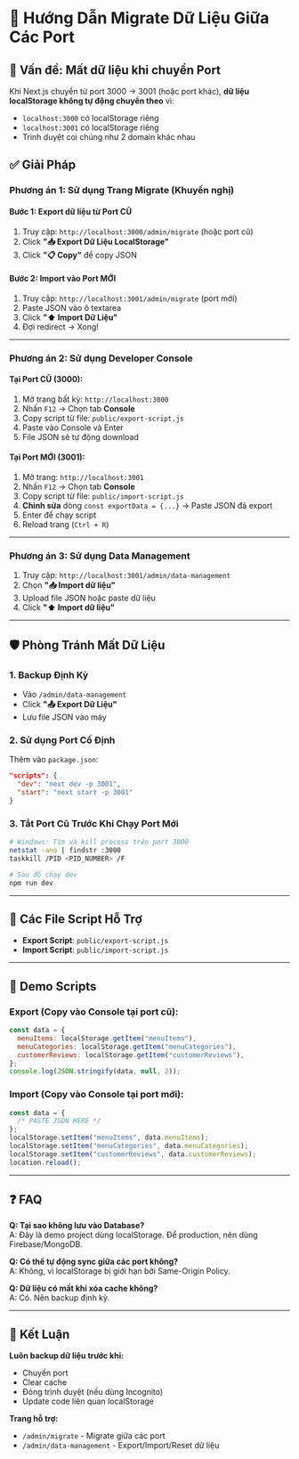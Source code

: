 # 🔄 Hướng Dẫn Migrate Dữ Liệu Giữa Các Port

## 🔴 Vấn đề: Mất dữ liệu khi chuyển Port

Khi Next.js chuyển từ port 3000 → 3001 (hoặc port khác), **dữ liệu localStorage không tự động chuyển theo** vì:

- `localhost:3000` có localStorage riêng
- `localhost:3001` có localStorage riêng
- Trình duyệt coi chúng như 2 domain khác nhau

## ✅ Giải Pháp

### **Phương án 1: Sử dụng Trang Migrate (Khuyến nghị)**

#### Bước 1: Export dữ liệu từ Port CŨ

1. Truy cập: `http://localhost:3000/admin/migrate` (hoặc port cũ)
2. Click **"📥 Export Dữ Liệu LocalStorage"**
3. Click **"📋 Copy"** để copy JSON

#### Bước 2: Import vào Port MỚI

1. Truy cập: `http://localhost:3001/admin/migrate` (port mới)
2. Paste JSON vào ô textarea
3. Click **"⬆️ Import Dữ Liệu"**
4. Đợi redirect → Xong!

---

### **Phương án 2: Sử dụng Developer Console**

#### Tại Port CŨ (3000):

1. Mở trang bất kỳ: `http://localhost:3000`
2. Nhấn `F12` → Chọn tab **Console**
3. Copy script từ file: `public/export-script.js`
4. Paste vào Console và Enter
5. File JSON sẽ tự động download

#### Tại Port MỚI (3001):

1. Mở trang: `http://localhost:3001`
2. Nhấn `F12` → Chọn tab **Console**
3. Copy script từ file: `public/import-script.js`
4. **Chỉnh sửa** dòng `const exportData = {...}` → Paste JSON đã export
5. Enter để chạy script
6. Reload trang (`Ctrl + R`)

---

### **Phương án 3: Sử dụng Data Management**

1. Truy cập: `http://localhost:3001/admin/data-management`
2. Chọn **"📥 Import dữ liệu"**
3. Upload file JSON hoặc paste dữ liệu
4. Click **"⬆️ Import dữ liệu"**

---

## 🛡️ Phòng Tránh Mất Dữ Liệu

### 1. **Backup Định Kỳ**

- Vào `/admin/data-management`
- Click **"📤 Export Dữ Liệu"**
- Lưu file JSON vào máy

### 2. **Sử dụng Port Cố Định**

Thêm vào `package.json`:

```json
"scripts": {
  "dev": "next dev -p 3001",
  "start": "next start -p 3001"
}
```

### 3. **Tắt Port Cũ Trước Khi Chạy Port Mới**

```bash
# Windows: Tìm và kill process trên port 3000
netstat -ano | findstr :3000
taskkill /PID <PID_NUMBER> /F

# Sau đó chạy dev
npm run dev
```

---

## 📝 Các File Script Hỗ Trợ

- **Export Script**: `public/export-script.js`
- **Import Script**: `public/import-script.js`

---

## 🚀 Demo Scripts

### Export (Copy vào Console tại port cũ):

```javascript
const data = {
  menuItems: localStorage.getItem("menuItems"),
  menuCategories: localStorage.getItem("menuCategories"),
  customerReviews: localStorage.getItem("customerReviews"),
};
console.log(JSON.stringify(data, null, 2));
```

### Import (Copy vào Console tại port mới):

```javascript
const data = {
  /* PASTE JSON HERE */
};
localStorage.setItem("menuItems", data.menuItems);
localStorage.setItem("menuCategories", data.menuCategories);
localStorage.setItem("customerReviews", data.customerReviews);
location.reload();
```

---

## ❓ FAQ

**Q: Tại sao không lưu vào Database?**  
A: Đây là demo project dùng localStorage. Để production, nên dùng Firebase/MongoDB.

**Q: Có thể tự động sync giữa các port không?**  
A: Không, vì localStorage bị giới hạn bởi Same-Origin Policy.

**Q: Dữ liệu có mất khi xóa cache không?**  
A: Có. Nên backup định kỳ.

---

## 🎯 Kết Luận

**Luôn backup dữ liệu trước khi:**

- Chuyển port
- Clear cache
- Đóng trình duyệt (nếu dùng Incognito)
- Update code liên quan localStorage

**Trang hỗ trợ:**

- `/admin/migrate` - Migrate giữa các port
- `/admin/data-management` - Export/Import/Reset dữ liệu
